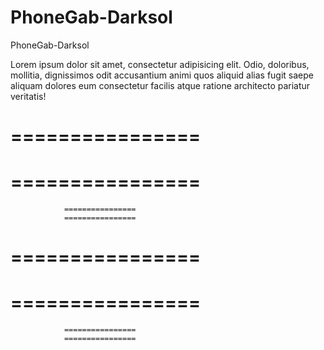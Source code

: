 PhoneGab-Darksol
================

PhoneGab-Darksol

Lorem ipsum dolor sit amet, consectetur adipisicing elit. Odio, doloribus, mollitia, dignissimos odit accusantium animi quos aliquid alias fugit saepe aliquam dolores eum consectetur facilis atque ratione architecto pariatur veritatis!

================
================
================
================
                ================
                ================
================
================
================
================
                ================
                ================
